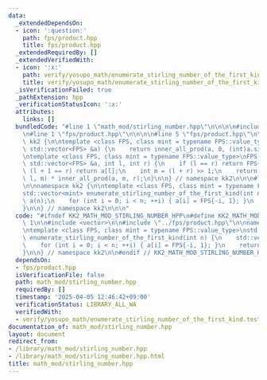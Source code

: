 ```yaml
---
data:
  _extendedDependsOn:
  - icon: ':question:'
    path: fps/product.hpp
    title: fps/product.hpp
  _extendedRequiredBy: []
  _extendedVerifiedWith:
  - icon: ':x:'
    path: verify/yosupo_math/enumerate_stirling_number_of_the_first_kind.test.cpp
    title: verify/yosupo_math/enumerate_stirling_number_of_the_first_kind.test.cpp
  _isVerificationFailed: true
  _pathExtension: hpp
  _verificationStatusIcon: ':x:'
  attributes:
    links: []
  bundledCode: "#line 1 \"math_mod/stirling_number.hpp\"\n\n\n\n#include <vector>\n\
    \n#line 1 \"fps/product.hpp\"\n\n\n\n#line 5 \"fps/product.hpp\"\n\nnamespace\
    \ kk2 {\n\ntemplate <class FPS, class mint = typename FPS::value_type>\nFPS all_prod(const\
    \ std::vector<FPS> &a) {\n    return inner_all_prod(a, 0, (int)a.size());\n}\n\
    \ntemplate <class FPS, class mint = typename FPS::value_type>\nFPS inner_all_prod(const\
    \ std::vector<FPS> &a, int l, int r) {\n    if (l == r) return FPS{1};\n    if\
    \ (l + 1 == r) return a[l];\n    int m = (l + r) >> 1;\n    return inner_all_prod(a,\
    \ l, m) * inner_all_prod(a, m, r);\n}\n\n} // namespace kk2\n\n\n#line 7 \"math_mod/stirling_number.hpp\"\
    \n\nnamespace kk2 {\n\ntemplate <class FPS, class mint = typename FPS::value_type>\n\
    std::vector<mint> enumerate_stirling_number_of_the_first_kind(int n) {\n    std::vector<FPS>\
    \ a(n);\n    for (int i = 0; i < n; ++i) { a[i] = FPS{-i, 1}; }\n    return all_prod(a);\n\
    }\n\n} // namespace kk2\n\n\n"
  code: "#ifndef KK2_MATH_MOD_STIRLING_NUMBER_HPP\n#define KK2_MATH_MOD_STIRLING_NUMBER_HPP\
    \ 1\n\n#include <vector>\n\n#include \"../fps/product.hpp\"\n\nnamespace kk2 {\n\
    \ntemplate <class FPS, class mint = typename FPS::value_type>\nstd::vector<mint>\
    \ enumerate_stirling_number_of_the_first_kind(int n) {\n    std::vector<FPS> a(n);\n\
    \    for (int i = 0; i < n; ++i) { a[i] = FPS{-i, 1}; }\n    return all_prod(a);\n\
    }\n\n} // namespace kk2\n\n#endif // KK2_MATH_MOD_STIRLING_NUMBER_HPP\n"
  dependsOn:
  - fps/product.hpp
  isVerificationFile: false
  path: math_mod/stirling_number.hpp
  requiredBy: []
  timestamp: '2025-04-05 12:46:42+09:00'
  verificationStatus: LIBRARY_ALL_WA
  verifiedWith:
  - verify/yosupo_math/enumerate_stirling_number_of_the_first_kind.test.cpp
documentation_of: math_mod/stirling_number.hpp
layout: document
redirect_from:
- /library/math_mod/stirling_number.hpp
- /library/math_mod/stirling_number.hpp.html
title: math_mod/stirling_number.hpp
---
```

